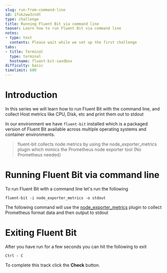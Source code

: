 ```yaml
---
slug: run-from-command-line
id: 1fukzww3cndt
type: challenge
title: Running Fluent Bit via command line
teaser: Learn how to run Fluent Bit via command line
notes:
- type: text
  contents: Please wait while we set up the first challenge
tabs:
- title: Terminal
  type: terminal
  hostname: fluent-bit-sandbox
difficulty: basic
timelimit: 600
---
```

Introduction
==============

In this series we will learn how to run Fluent Bit with the command line, and collect Host metrics like CPU, Disk, etc and print them out to stdout

In our environment we have `fluent-bit` installed which is a packaged version of Fluent Bit available across multiple operating systems and container environments.

> fluent-bit collects node metrics by using the node_exporter_metrics plugin which mimics the Prometheus node exporter tool (No Prometheus needed)

Running Fluent Bit via command line
==============
To run Fluent Bit with a command line let's run the following

```
fluent-bit -i node_exporter_metrics -o stdout
```
The following command will use the [node_exporter_metrics](https://docs.fluentbit.io/manual/pipeline/inputs/node-exporter-metrics) plugin to collect Prometheus format data and then output to stdout


Exiting Fluent Bit
==============
After you have run for a few seconds you can hit the following to exit

```
Ctrl - C
```

To complete this track click the **Check** button.
